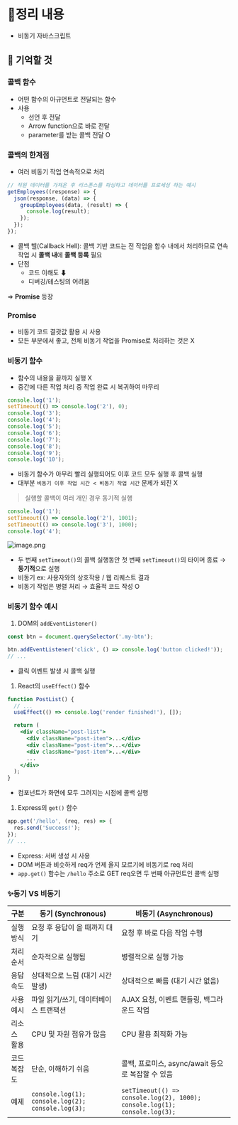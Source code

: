 # 📝정리 내용

- 비동기 자바스크립트

## 📌 기억할 것

### 콜백 함수

- 어떤 함수의 아규먼트로 전달되는 함수
- 사용
    - 선언 후 전달
    - Arrow function으로 바로 전달
    - parameter를 받는 콜백 전달 O

### 콜백의 한계점

- 여러 비동기 작업 연속적으로 처리

```jsx
// 직원 데이터를 가져온 후 리스폰스를 파싱하고 데이터를 프로세싱 하는 예시
getEmployees((response) => {
  json(response, (data) => {
    groupEmployees(data, (result) => {
      console.log(result);
    });
  });
});
```

- 콜백 헬(Callback Hell): 콜백 기반 코드는 전 작업을 함수 내에서 처리하므로 연속 작업 시 **콜백 내**에 **콜백 등록** 필요
- 단점
    - 코드 이해도 ⬇
    - 디버깅/테스팅의 어려움

⇒ **Promise** 등장

### Promise

- 비동기 코드 결괏값 활용 시 사용
- 모든 부분에서 좋고, 전체 비동기 작업을 Promise로 처리하는 것은 X

### 비동기 함수

- 함수의 내용을 끝까지 실행 X
- 중간에 다른 작업 처리 중 작업 완료 시 복귀하여 마무리

```jsx
console.log('1');
setTimeout(() => console.log('2'), 0);
console.log('3');
console.log('4');
console.log('5');
console.log('6');
console.log('7');
console.log('8');
console.log('9');
console.log('10');
```

- 비동기 함수가 아무리 빨리 실행되어도 이후 코드 모두 실행 후 콜백 실행
- 대부분 `비동기 이후 작업 시간 < 비동기 작업 시간` 문제가 되진 X

> 실행할 콜백이 여러 개인 경우 동기적 실행
> 

```jsx
console.log('1');
setTimeout(() => console.log('2'), 1001);
setTimeout(() => console.log('3'), 1000);
console.log('4');
```

![image.png](attachment:10767a5a-a62d-491f-af44-d7915dd88705:image.png)

- 두 번째 `setTimeout()`의 콜백 실행동안 첫 번째 `setTimeout()`의 타이머 종료 → **동기적**으로 실행
- 비동기 ex: 사용자와의 상호작용 / 웹 리퀘스트 결과
- 비동기 작업은 병렬 처리 → 효율적 코드 작성 O

### 비동기 함수 예시

1. DOM의 `addEventListener()` 

```jsx
const btn = document.querySelector('.my-btn');

btn.addEventListener('click', () => console.log('button clicked!'));
// ...
```

- 클릭 이벤트 발생 시 콜백 실행

1. React의 `useEffect()` 함수

```jsx
function PostList() {
  // ...
  useEffect(() => console.log('render finished!'), []);

  return (
    <div className="post-list">
      <div className="post-item">...</div>
      <div className="post-item">...</div>
      <div className="post-item">...</div>
      ...
    </div>
  );
}
```

- 컴포넌트가 화면에 모두 그려지는 시점에 콜백 실행

1. Express의 `get()` 함수

```jsx
app.get('/hello', (req, res) => {
  res.send('Success!');
});
// ...
```

- Express: 서버 생성 시 사용
- DOM 버튼과 비슷하게 req가 언제 올지 모르기에 비동기로 req 처리
- `app.get()` 함수는 `/hello` 주소로 GET req오면 두 번째 아규먼트인 콜백 실행

### ✨동기 VS 비동기

| 구분 | 동기 (Synchronous) | 비동기 (Asynchronous) |
| --- | --- | --- |
| 실행 방식 | 요청 후 응답이 올 때까지 대기 | 요청 후 바로 다음 작업 수행 |
| 처리 순서 | 순차적으로 실행됨 | 병렬적으로 실행 가능 |
| 응답 속도 | 상대적으로 느림 (대기 시간 발생) | 상대적으로 빠름 (대기 시간 없음) |
| 사용 예시 | 파일 읽기/쓰기, 데이터베이스 트랜잭션 | AJAX 요청, 이벤트 핸들링, 백그라운드 작업 |
| 리소스 활용 | CPU 및 자원 점유가 많음 | CPU 활용 최적화 가능 |
| 코드 복잡도 | 단순, 이해하기 쉬움 | 콜백, 프로미스, async/await 등으로 복잡할 수 있음 |
| 예제 | `console.log(1); console.log(2); console.log(3);` | `setTimeout(() => console.log(2), 1000); console.log(1); console.log(3);` |